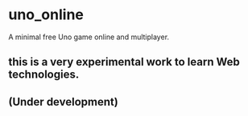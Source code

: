 # uno_online
A minimal free Uno game online and multiplayer.

## this is a very experimental work to learn Web technologies.
## (Under development)